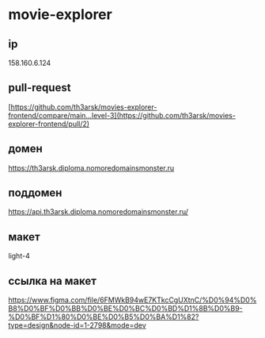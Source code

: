 # movie-explorer

## ip
158.160.6.124

## pull-request
[https://github.com/th3arsk/movies-explorer-frontend/compare/main...level-3](https://github.com/th3arsk/movies-explorer-frontend/pull/2)

## домен
https://th3arsk.diploma.nomoredomainsmonster.ru

## поддомен
https://api.th3arsk.diploma.nomoredomainsmonster.ru/

## макет
light-4

## ссылка на макет
https://www.figma.com/file/6FMWkB94wE7KTkcCgUXtnC/%D0%94%D0%B8%D0%BF%D0%BB%D0%BE%D0%BC%D0%BD%D1%8B%D0%B9-%D0%BF%D1%80%D0%BE%D0%B5%D0%BA%D1%82?type=design&node-id=1-2798&mode=dev
